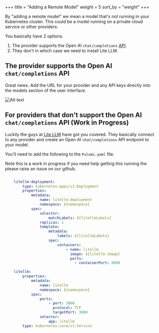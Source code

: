 +++
title = "Adding a Remote Model"
weight = 5
sort_by = "weight"
+++

By "adding a remote model" we mean a model that's not running in your Kubernetes cluster. This could be a model running on a private cloud service or other providers.

You basically have 2 options.

1. The provider supports the Open AI `chat/completions` [API](https://platform.openai.com/docs/api-reference/chat).
1. They don't in which case we need to install Lite LLM.

## The provider supports the Open AI `chat/completions` API

Great news. Add the URL for your provider and any API keys directly into the models section of the user interface.

![Alt text](../../running-locally/bionic-setup.png "Adding Models")

## For providers that don't support the Open AI `chat/completions` API (Work in Progress)

Luckily the guys at [Lite LLM](https://litellm.ai/) have got you covered. They basically connect to any provider and create an Open AI `chat/completions` API endpoint to your model.

You'll need to add the following to the `Pulumi.yaml` file.

Note this is a work in progress if you need help getting this running the please raise an issue on our github.

```yml

    litellm-deployment:
        type: kubernetes:apps/v1:Deployment
        properties:
            metadata:
                name: litellm-deployment
                namespace: ${namespace}
            spec:
                selector:
                    matchLabels: ${litellmLabels}
                replicas: 1
                template:
                    metadata:
                        labels: ${litellmLabels}
                    spec:
                        containers:
                            - name: litellm
                              image: ${litellm-image}
                              ports:
                                - containerPort: 8000

    litellm:
        properties:
            metadata:
                name: litellm
                namespace: ${namespace}
            spec:
                ports:
                    - port: 3000
                      protocol: TCP
                      targetPort: 3000
                selector:
                    app: litellm
        type: kubernetes:core/v1:Service
```